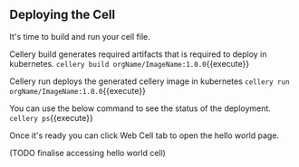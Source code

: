 ## Deploying the Cell

It's time to build and run your cell file. 

Cellery build  generates required artifacts that is required to deploy in kubernetes.
`cellery build orgName/ImageName:1.0.0`{{execute}} 

Cellery run deploys the generated cellery image in kubernetes
`cellery run orgName/ImageName:1.0.0`{{execute}} 

You can use the below command to see the status of the deployment. 
`cellery ps`{{execute}} 

Once it's ready you can click Web Cell tab to open the hello world page.

(TODO finalise accessing hello world cell)
